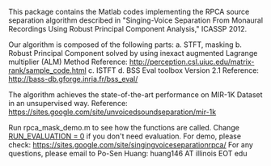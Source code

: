This package contains the Matlab codes implementing the RPCA source separation algorithm described in
"Singing-Voice Separation From Monaural Recordings Using Robust Principal Component Analysis," ICASSP 2012.

Our algorithm is composed of the following parts:
a. STFT, masking
b. Robust Principal Component solved by using inexact augmented Lagrange multiplier (ALM) Method
   Reference: http://perception.csl.uiuc.edu/matrix-rank/sample_code.html
c. ISTFT
d. BSS Eval toolbox Version 2.1
   Reference: http://bass-db.gforge.inria.fr/bss_eval/

The algorithm achieves the state-of-the-art performance on MIR-1K Dataset in an unsupervised way.
Reference: https://sites.google.com/site/unvoicedsoundseparation/mir-1k


Run rpca_mask_demo.m to see how the functions are called.
Change [RUN_EVALUATION = 0](https://github.com/posenhuang/singingvoiceseparationrpca/blob/master/rpca_mask_demo.m#L32) if you don't need evaluation.
For demo, please check: https://sites.google.com/site/singingvoiceseparationrpca/
For any questions, please email to Po-Sen Huang: huang146 AT illinois EOT edu

